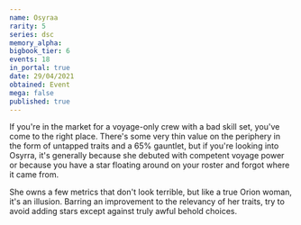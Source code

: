 ```yaml
---
name: Osyraa
rarity: 5
series: dsc
memory_alpha:
bigbook_tier: 6
events: 18
in_portal: true
date: 29/04/2021
obtained: Event
mega: false
published: true
---
```


If you're in the market for a voyage-only crew with a bad skill set, you've come to the right place. There's some very thin value on the periphery in the form of untapped traits and a 65% gauntlet, but if you're looking into Osyrra, it's generally because she debuted with competent voyage power or because you have a star floating around on your roster and forgot where it came from.

She owns a few metrics that don't look terrible, but like a true Orion woman, it's an illusion. Barring an improvement to the relevancy of her traits, try to avoid adding stars except against truly awful behold choices.
